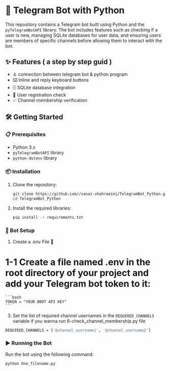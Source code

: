# 🤖 Telegram Bot with Python

This repository contains a Telegram bot built using Python and the `pyTelegramBotAPI` library. The bot includes features such as checking if a user is new, managing SQLite databases for user data, and ensuring users are members of specific channels before allowing them to interact with the bot.

## ✨ Features ( a step by step guid )

- ⚓ connection between telegram bot & python program
- ⌨️ Inline and reply keyboard buttons
- 🗄️ SQLite database integration
- 📝 User registration check
- ✅ Channel membership verification

## 🛠️ Getting Started

### 📋 Prerequisites

- Python 3.x
- `pyTelegramBotAPI` library
- `python-dotenv` library

### 📦 Installation

1. Clone the repository:
   
    ```bash
    git clone https://github.com//sanaz-shahraeini/TelegramBot_Python.git
    cd TelegramBot_Python
    ```

3. Install the required libraries:

    ```bash
    pip install -r requirements.txt
    ```

### 🚀 Bot Setup

1.  Create a .env File 📝
# 1-1 Create a file named .env in the root directory of your project and add your Telegram bot token to it:
    ```bash
    TOKEN = "YOUR BBOT API KEY"
    ```
3. Set the list of required channel usernames in the `REQUIRED_CHANNELS` variable if you wanna run 6-check_channel_membership.py file
 ```bash
 REQUIRED_CHANNELS = ['@channel_username1', '@channel_username2']
 ```


### ▶️ Running the Bot

Run the bot using the following command:

```bash
python One_filename.py
